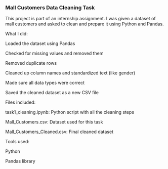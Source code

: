 ### Mall Customers Data Cleaning Task
This project is part of an internship assignment. I was given a dataset of mall customers and asked to clean and prepare it using Python and Pandas.

What I did:

Loaded the dataset using Pandas

Checked for missing values and removed them

Removed duplicate rows

Cleaned up column names and standardized text (like gender)

Made sure all data types were correct

Saved the cleaned dataset as a new CSV file

Files included:

task1_cleaning.ipynb: Python script with all the cleaning steps

Mall_Customers.csv: Dataset used for this task

Mall_Customers_Cleaned.csv: Final cleaned dataset

Tools used:

Python

Pandas library
